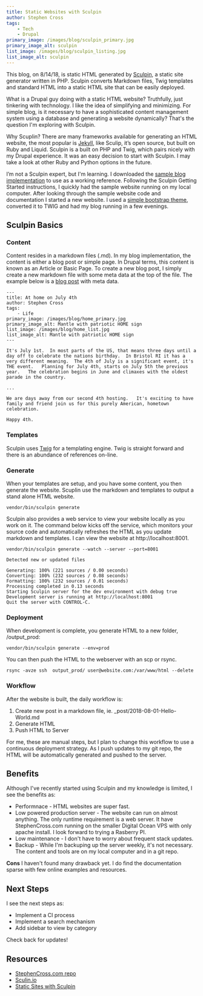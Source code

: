 ```yaml
---
title: Static Websites with Sculpin 
author: Stephen Cross
tags:
    - Tech 
    - Drupal
primary_image: /images/blog/sculpin_primary.jpg
primary_image_alt: sculpin
list_image: /images/blog/sculpin_listing.jpg
list_image_alt: sculpin
---
```

This blog, on 8/14/18,  is static HTML generated by [Sculpin](sculpin.io), a static site generator written in PHP.  Sculpin converts Markdown files, Twig templates and standard HTML into a static HTML site that can be easily deployed.

What is a Drupal guy doing with a static HTML website?  Truthfully, just tinkering with technology.  I like the idea of simplifying and minimizing.  For simple blog, is it necessary to have a sophisticated content management system using a database and generating a website dynamically?   That's the question I'm exploring with Sculpin.    

Why Scuplin?  There are many frameworks available for generating an HTML website, the most popular is [Jekyll](https://jekyllrb.com/), like Sculip, it’s open source, but built on Ruby and Liquid.   Sculpin is a built on PHP and Twig, which pairs nicely with my Drupal experience.   It was an easy decision to start with Sculpin.  I may take a look at other Ruby and Python options in the future. 

I’m not a Sculpin expert, but I'm learning.  I downloaded the [sample blog implementation](https://sculpin.io/getstarted/) to use as a working reference.  Following the Sculpin Getting Started instructions, I quickly had the sample website running on my local computer.   After looking through the sample website code and documentation I started a new website.  I used a [simple bootstrap theme](https://startbootstrap.com/template-categories/blogs/), converted it to TWIG and had my blog running in a few evenings.  

## Sculpin Basics

### Content
Content resides in a markdown files (.md).  In my blog implementation, the content is either a blog post or simple page.  In Drupal terms, this content is known as an Article or Basic Page.   To create a new blog post, I simply create a new markdown file with some meta data at the top of the file.   The example below is a [blog post](http://stephencross.com/blog/2018/07/02/home-july-4th/) with meta data. 

```shell
---
title: At home on July 4th
author: Stephen Cross
tags:
    - Life
primary_image: /images/blog/home_primary.jpg
primary_image_alt: Mantle with patriotic HOME sign
list_image: /images/blog/home_list.jpg
list_image_alt: Mantle with patriotic HOME sign
---

It's July 1st.  In most parts of the US, that means three days until a day off to celebrate the nations birthday.  In Bristol RI it has a very different meaning.  The 4th of July is a significant event, it's THE event.   Planning for July 4th, starts on July 5th the previous year.   The celebration begins in June and climaxes with the oldest parade in the country.   

...

We are days away from our second 4th hosting.   It's exciting to have family and friend join us for this purely American, hometown celebration.  

Happy 4th.
```

### Templates
Sculpin uses [Twig](https://symfony.com/doc/current/templating.html) for a templating engine.  Twig is straight forward and there is an abundance of references on-line. 

### Generate
When your templates are setup, and you have some content, you then generate the website.   Scuplin use the markdown and templates to output a stand alone HTML website.  

```shell
vendor/bin/sculpin generate
```

Sculpin also provides a web service to view your website locally as you work on it.   The command below kicks off the service, which monitors your source code and automatically refreshes the HTML as you update markdown and templates.   I can view the website at http://localhost:8001.

```shell
vendor/bin/sculpin generate --watch --server --port=8001
```

```shell
Detected new or updated files

Generating: 100% (221 sources / 0.00 seconds)
Converting: 100% (232 sources / 0.08 seconds)
Formatting: 100% (232 sources / 0.01 seconds)
Processing completed in 0.13 seconds
Starting Sculpin server for the dev environment with debug true
Development server is running at http://localhost:8001
Quit the server with CONTROL-C.
```


### Deployment
When development is complete, you generate HTML to a new folder, /output_prod:

```shell
vendor/bin/sculpin generate --env=prod
```

You can then push the HTML to the webserver with an scp or rsync.

```shell
rsync -avze ssh  output_prod/ user@website.com:/var/www/html --delete
```


### Workflow
After the website is built, the daily workflow is: 

1. Create new post in a markdown file, ie. _post/2018-08-01-Hello-World.md
2. Generate HTML
3. Push HTML to Server

For me, these are manual steps, but I plan to change this workflow to use a continuous deployment strategy.  As I push updates to my git repo, the HTML will be automatically generated and pushed to the server. 

## Benefits

Although I've recently started using Sculpin and my knowledge is limited, I see the benefits as:

- Performnace - HTML websites are super fast.  
- Low powered production server - The website can run on almost anything.  The only runtime requirement is a web server. It have StephenCross.com running on the smaller Digital Ocean VPS with only apache install.  I look forward to trying a Rasberry PI.
- Low maintenance - I don't have to worry about frequent stack updates.
- Backup - While I'm backuping up the server weekly, it's not necessary.  The content and tools are on my local computer and in a git repo.

**Cons**
I haven't found many drawback yet.  I do find the documentation sparse with few online examples and resources. 

## Next Steps
I see the next steps as:

- Implement a CI process
- Implement a search mechanism
- Add sidebar to view by category

Check back for updates!  

## Resources 
- [StephenCross.com repo](https://github.com/stephencross/stephencross-sculpin)
- [Sculin.io](https://sculpin.io/)
- [Static Sites with Sculpin](https://www.youtube.com/watch?v=VHl3LRuRc7U&t=445s)



